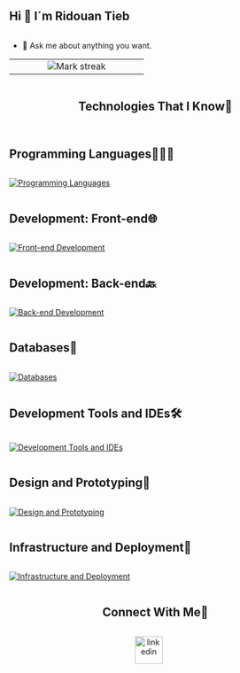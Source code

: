 <h2 style="display: inline-block"> Hi 👋 I´m Ridouan Tieb </h2>

- 💬 Ask me about anything you want.

<!--- stats & Trophy (start) -->
<p align="center">
  <!--- stats (start) -->
<table align="center">
<tr border="none">
<td width="50%" align="center">
  <img  title="🔥 Get streak stats for your profile at git.io/streak-stats" alt="Mark streak" src="https://github-readme-streak-stats.herokuapp.com/?user=ridoutdev&theme=dark&hide_border=false" /> 
</td>
  
<!-- Stats Languages 
<td>
<img  align="center"  src="https://github-readme-stats.anuraghazra1.vercel.app/api/top-langs/?username=1010nishant&theme=dark&hide_border=false&no-bg=true&no-frame=true&langs_count=10"/> 
</td>
-->
</tr>
</table>
<!--- stats (end) -->

<!--
<div align="center">

<img align="center" src="https://github-readme-stats.vercel.app/api?username=ridoutdev&include_all_commits=true&count_private=true&show_icons=true&line_height=20&title_color=7A7ADB&icon_color=2234AE&text_color=D3D3D3&bg_color=0,000000,130F40" alt="Ridouan Tieb Github Stats"> -->

<!--h1 without bottom border-->
<div id="user-content-toc">
  <ul align="center">
    <summary><h2 style="display: inline-block">Technologies That I Know👨</h2></summary>
  </ul>
</div>

<!-- Programming Languages -->
<summary><h2 style="display: inline-block">Programming Languages👨🏻‍💻</h2></summary>
<p>
  <a href="https://skillicons.dev">
    <img src="https://skillicons.dev/icons?i=java,js,kotlin,cs,py,bash&perline=6" alt="Programming Languages"/>
  </a>
</p>

<!-- Development: Front-end -->
<summary><h2 style="display: inline-block">Development: Front-end🌐</h2></summary>
<p>
  <a href="https://skillicons.dev">
    <img src="https://skillicons.dev/icons?i=html,css,bootstrap&perline=3" alt="Front-end Development"/>
  </a>
</p>

<!-- Development: Back-end -->
<summary><h2 style="display: inline-block">Development: Back-end🔙</h2></summary>
<p>
  <a href="https://skillicons.dev">
    <img src="https://skillicons.dev/icons?i=dotnet,py,java&perline=3" alt="Back-end Development"/>
  </a>
</p>

<!-- Databases -->
<summary><h2 style="display: inline-block">Databases💾</h2></summary>
<p>
  <a href="https://skillicons.dev">
    <img src="https://skillicons.dev/icons?i=mongodb,mysql&perline=2" alt="Databases"/>
  </a>
</p>

<!-- Development Tools and IDEs -->
<summary><h2 style="display: inline-block">Development Tools and IDEs🛠️</h2></summary>
<p>
  <a href="https://skillicons.dev">
    <img src="https://skillicons.dev/icons?i=vscode,visualstudio,github,androidstudio&perline=4" alt="Development Tools and IDEs"/>
  </a>
</p>

<!-- Design and Prototyping -->
<summary><h2 style="display: inline-block">Design and Prototyping🎨</h2></summary>
<p>
  <a href="https://skillicons.dev">
    <img src="https://skillicons.dev/icons?i=figma&perline=1" alt="Design and Prototyping"/>
  </a>
</p>

<!-- Infrastructure and Deployment -->
<summary><h2 style="display: inline-block">Infrastructure and Deployment🚀</h2></summary>
<p>
  <a href="https://skillicons.dev">
    <img src="https://skillicons.dev/icons?i=docker,firebase,linux&perline=3" alt="Infrastructure and Deployment"/>
  </a>
</p>

<!-- Connect with me -->
<!--h2 without bottom border-->
<div id="user-content-toc">
  <ul align="center">
    <summary><h2 style="display: inline-block">Connect With Me🤝</h2></summary>
  </ul>
</div>
<!--icons and links-->
<p align="center">
<a href="https://www.linkedin.com/in/ridouantieb/" target="blank"><img align="center" src="https://user-images.githubusercontent.com/88904952/234979284-68c11d7f-1acc-4f0c-ac78-044e1037d7b0.png" alt="linkedin" height="50" width="50" /></a>
